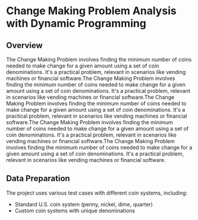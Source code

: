 # Change Making Problem Analysis with Dynamic Programming

## Overview

The Change Making Problem involves finding the minimum number of coins needed to make change for a given amount using a set of coin denominations. It's a practical problem, relevant in scenarios like vending machines or financial software.The Change Making Problem involves finding the minimum number of coins needed to make change for a given amount using a set of coin denominations. It's a practical problem, relevant in scenarios like vending machines or financial software.The Change Making Problem involves finding the minimum number of coins needed to make change for a given amount using a set of coin denominations. It's a practical problem, relevant in scenarios like vending machines or financial software.The Change Making Problem involves finding the minimum number of coins needed to make change for a given amount using a set of coin denominations. It's a practical problem, relevant in scenarios like vending machines or financial software.The Change Making Problem involves finding the minimum number of coins needed to make change for a given amount using a set of coin denominations. It's a practical problem, relevant in scenarios like vending machines or financial software.

## Data Preparation

The project uses various test cases with different coin systems, including:

* Standard U.S. coin system (penny, nickel, dime, quarter)
* Custom coin systems with unique denominations
